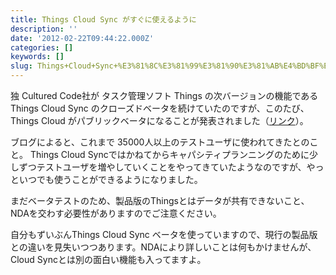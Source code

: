 ```yaml
---
title: Things Cloud Sync がすぐに使えるように
description: ''
date: '2012-02-22T09:44:22.000Z'
categories: []
keywords: []
slug: Things+Cloud+Sync+%E3%81%8C%E3%81%99%E3%81%90%E3%81%AB%E4%BD%BF%E3%81%88%E3%82%8B%E3%82%88%E3%81%86%E3%81%AB
---
```

独 Cultured Code社が タスク管理ソフト Things の次バージョンの機能である Things Cloud Sync のクローズドベータを続けていたのですが、このたび、Things Cloud がパブリックベータになることが発表されました（[リンク](http://culturedcode.com/things/blog/2012/02/things-cloud-public-beta.html)）。

ブログによると、これまで 35000人以上のテストユーザに使われてきたとのこと。 Things Cloud Syncではかねてからキャパシティプランニングのために少しずつテストユーザを増やしていくことをやってきていたようなのですが、やっといつでも使うことができるようになりました。

まだベータテストのため、製品版のThingsとはデータが共有できないこと、NDAを交わす必要性がありますのでご注意ください。

自分もずいぶんThings Cloud Sync ベータを使っていますので、現行の製品版との違いを見失いつつあります。NDAにより詳しいことは何もかけませんが、Cloud Syncとは別の面白い機能も入ってますよ。